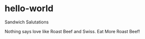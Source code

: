 # hello-world

Sandwich Salutations

Nothing says love like Roast Beef and Swiss.
Eat More Roast Beef! 
